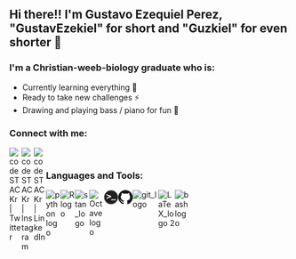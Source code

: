 ## Hi there!! I'm Gustavo Ezequiel Perez, "GustavEzekiel" for short and "Guzkiel" for even shorter 👋 


### I'm a Christian-weeb-biology graduate who is:

- Currently learning everything 🤣 
- Ready to take new challenges ⚡
- Drawing and playing bass / piano for fun 🌱

### Connect with me:

[<img align="left" alt="codeSTACKr | Twitter" width="22px" src="https://cdn.jsdelivr.net/npm/simple-icons@v3/icons/twitter.svg" />][twitter]
[<img align="left" alt="codeSTACKr | Instagram" width="22px" src="https://cdn.jsdelivr.net/npm/simple-icons@v3/icons/instagram.svg" />][instagram]
[<img align="left" alt="codeSTACKr | LinkedIn" width="22px" src="https://cdn.jsdelivr.net/npm/simple-icons@v3/icons/linkedin.svg" />][linkedin]

<br />

### Languages and Tools:

<img align="left" alt="python logo" width="26px" src="https://user-images.githubusercontent.com/53160017/143365218-1f40c8ed-f3be-407d-8c3d-96f45f1f7c0e.png" />
<img align="left" alt="R logo" width="26px" src="https://user-images.githubusercontent.com/53160017/143365946-c71bed17-7a34-4c34-b1f1-2b7a5f7e57d5.png" />
<img align="left" alt="stan_logo" width="26px" src="https://user-images.githubusercontent.com/53160017/143366108-c7cd46c7-8609-4993-848b-f27b4acfd31b.png" />
<img align="left" alt="Octave logo" width="26px" src="https://user-images.githubusercontent.com/53160017/143366167-784c5e3e-fdcb-42d7-98a0-0669d5f2770d.png" />
<img align="left" alt="Terminal" width="26px" src="https://raw.githubusercontent.com/github/explore/80688e429a7d4ef2fca1e82350fe8e3517d3494d/topics/terminal/terminal.png" />
<img align="left" alt="GitHub" width="26px" src="https://raw.githubusercontent.com/github/explore/78df643247d429f6cc873026c0622819ad797942/topics/github/github.png" />
<img align="left" alt="git_logo" width="46px" src="https://user-images.githubusercontent.com/53160017/143370569-748cf774-b063-4eab-9a9b-6f97806edce4.png" />
<img align="left" alt="LaTeX_logo 2" width="30px" src="https://user-images.githubusercontent.com/53160017/161158522-9c514c27-c8f4-486b-b6da-ca89db6c4eeb.png" />
<img align="left" alt="bash logo" width="26px" src="https://user-images.githubusercontent.com/53160017/161154210-5f207177-40af-4fd2-ad89-c2e324628b6a.png" />









[twitter]: https://twitter.com/gustav_ezequiel
[instagram]: https://www.instagram.com/gustav_ezekiel/
[linkedin]: https://www.linkedin.com/in/gustavo-ezequiel-perez-872a1985/

